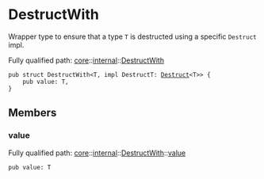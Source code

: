 # DestructWith

Wrapper type to ensure that a type `T` is destructed using a specific `Destruct` impl.

Fully qualified path: [core](./core.md)::[internal](./core-internal.md)::[DestructWith](./core-internal-DestructWith.md)

<pre><code class="language-cairo">pub struct DestructWith&lt;T, impl DestructT: <a href="core-traits-Destruct.html">Destruct</a>&lt;T&gt;&gt; {
    pub value: T,
}</code></pre>

## Members

### value

Fully qualified path: [core](./core.md)::[internal](./core-internal.md)::[DestructWith](./core-internal-DestructWith.md)::[value](./core-internal-DestructWith.md#value)

<pre><code class="language-cairo">pub value: T</code></pre>


